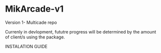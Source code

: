 # MikArcade-v1
Version 1- Multicade repo


Currenly in devlopment, fututre progress will be determined by the amount of client/s using the package.




INSTALATION GUIDE
  
